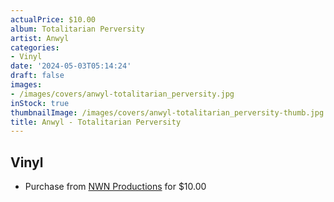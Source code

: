 ```yaml
---
actualPrice: $10.00
album: Totalitarian Perversity
artist: Anwyl
categories:
- Vinyl
date: '2024-05-03T05:14:24'
draft: false
images:
- /images/covers/anwyl-totalitarian_perversity.jpg
inStock: true
thumbnailImage: /images/covers/anwyl-totalitarian_perversity-thumb.jpg
title: Anwyl - Totalitarian Perversity
---
```


## Vinyl
* Purchase from [NWN Productions](http://shop.nwnprod.com/index.php?route=product/product&path=76&product_id=26417&sort=pd.name&order=ASC) for $10.00
